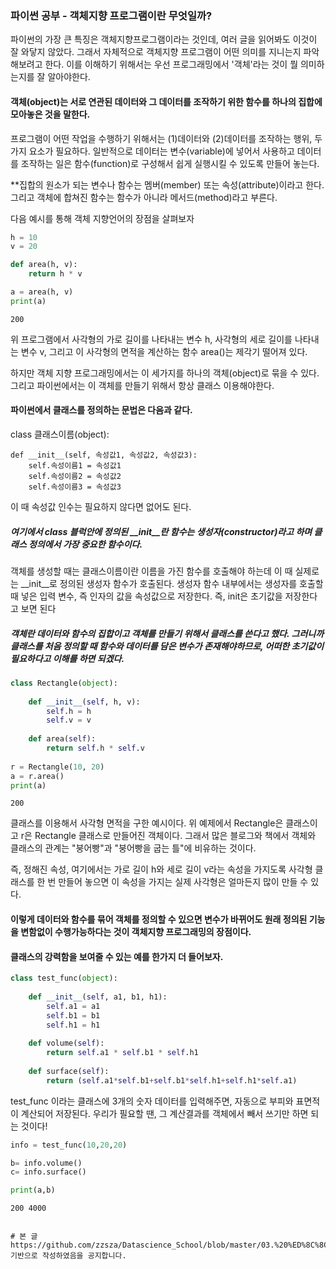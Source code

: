 ### 파이썬 공부 - 객체지향 프로그램이란 무엇일까? 

 파이썬의 가장 큰 특징은 객체지향프로그램이라는 것인데, 여러 글을 읽어봐도 이것이 잘 와닿지 않았다. 그래서 자체적으로 객체지향 프로그램이 어떤 의미를 지니는지 파악해보려고 한다. 이를 이해하기 위해서는 우선 프로그래밍에서 '객체'라는 것이 뭘 의미하는지를 잘 알아야한다. 
 


#### 객체(object)는 서로 연관된 데이터와 그 데이터를 조작하기 위한 함수를 하나의 집합에 모아놓은 것을 말한다.

프로그램이 어떤 작업을 수행하기 위해서는 (1)데이터와 (2)데이터를 조작하는 행위, 두 가지 요소가 필요하다. 일반적으로 데이터는 변수(variable)에 넣어서 사용하고 데이터를 조작하는 일은 함수(function)로 구성해서 쉽게 실행시킬 수 있도록 만들어 놓는다.

**집합의 원소가 되는 변수나 함수는 멤버(member) 또는 속성(attribute)이라고 한다. 그리고 객체에 합쳐진 함수는 함수가 아니라 메서드(method)라고 부른다.

다음 예시를 통해 객체 지향언어의 장점을 살펴보자 


```python
h = 10
v = 20

def area(h, v):
    return h * v

a = area(h, v)
print(a)
```

    200
    

위 프로그램에서 사각형의 가로 길이를 나타내는 변수 h, 사각형의 세로 길이를 나타내는 변수 v, 그리고 이 사각형의 면적을 계산하는 함수 area()는 제각기 떨어져 있다.

하지만 객체 지향 프로그래밍에서는 이 세가지를 하나의 객체(object)로 묶을 수 있다.그리고 파이썬에서는 이 객체를 만들기 위해서 항상 클래스 이용해야한다.

#### 파이썬에서 클래스를 정의하는 문법은 다음과 같다.

class 클래스이름(object):

    def __init__(self, 속성값1, 속성값2, 속성값3):
        self.속성이름1 = 속성값1
        self.속성이름2 = 속성값2
        self.속성이름3 = 속성값3
        
이 때 속성값 인수는 필요하지 않다면 없어도 된다.

##### 여기에서 class 블럭안에 정의된 __init__란 함수는 생성자(constructor)라고 하며 클래스 정의에서 가장 중요한 함수이다. 

객체를 생성할 때는 클래스이름이란 이름을 가진 함수를 호출해야 하는데 이 때 실제로는 __init__로 정의된 생성자 함수가 호출된다. 생성자 함수 내부에서는 생성자를 호출할 때 넣은 입력 변수, 즉 인자의 값을 속성값으로 저장한다.
즉, init은 초기값을 저장한다고 보면 된다

##### 객체란 데이터와 함수의 집합이고 객체를 만들기 위해서 클래스를 쓴다고 했다. 그러니까 클래스를 처음 정의할 때 함수와 데이터를 담은 변수가 존재해야하므로, 어떠한 초기값이 필요하다고 이해를 하면 되겠다.


```python
class Rectangle(object):
    
    def __init__(self, h, v):
        self.h = h
        self.v = v
        
    def area(self):
        return self.h * self.v
    
r = Rectangle(10, 20)    
a = r.area()
print(a)
```

    200
    

클래스를 이용해서 사각형 면적을 구한 예시이다.
위 예제에서 Rectangle은 클래스이고 r은 Rectangle 클래스로 만들어진 객체이다.
그래서 많은 블로그와 책에서 객체와 클래스의 관계는 "붕어빵"과 "붕어빵을 굽는 틀"에 비유하는 것이다. 

즉, 정해진 속성, 여기에서는 가로 길이 h와 세로 길이 v라는 속성을 가지도록 사각형 클래스를 한 번 만들어 놓으면 이 속성을 가지는 실제 사각형은 얼마든지 많이 만들 수 있다. 

#### 이렇게 데이터와 함수를 묶어 객체를 정의할 수 있으면 변수가 바뀌어도 원래 정의된 기능을 변함없이 수행가능하다는 것이 객체지향 프로그래밍의 장점이다.



#### 클래스의 강력함을 보여줄 수 있는 예를 한가지 더 들어보자. 


```python
class test_func(object):
    
    def __init__(self, a1, b1, h1):
        self.a1 = a1
        self.b1 = b1
        self.h1 = h1
        
    def volume(self):
        return self.a1 * self.b1 * self.h1
    
    def surface(self):
        return (self.a1*self.b1+self.b1*self.h1+self.h1*self.a1)
```

test_func 이라는 클래스에 3개의 숫자 데이터를 입력해주면, 자동으로 부피와 표면적이 계산되어 저장된다. 우리가 필요할 땐, 그 계산결과를 객체에서 빼서 쓰기만 하면 되는 것이다! 


```python
info = test_func(10,20,20)

b= info.volume()
c= info.surface()

print(a,b)
```

    200 4000
    
    
    # 본 글https://github.com/zzsza/Datascience_School/blob/master/03.%20%ED%8C%8C%EC%9D%B4%EC%8D%AC%20%ED%94%84%EB%A1%9C%EA%B7%B8%EB%9E%98%EB%B0%8D/05.%20%ED%8C%8C%EC%9D%B4%EC%8D%AC%20%EA%B0%9D%EC%B2%B4%EC%A7%80%ED%96%A5%20%ED%94%84%EB%A1%9C%EA%B7%B8%EB%9E%98%EB%B0%8D%20%EA%B8%B0%EC%B4%88%201.ipynb 기반으로 작성하였음을 공지합니다. 
